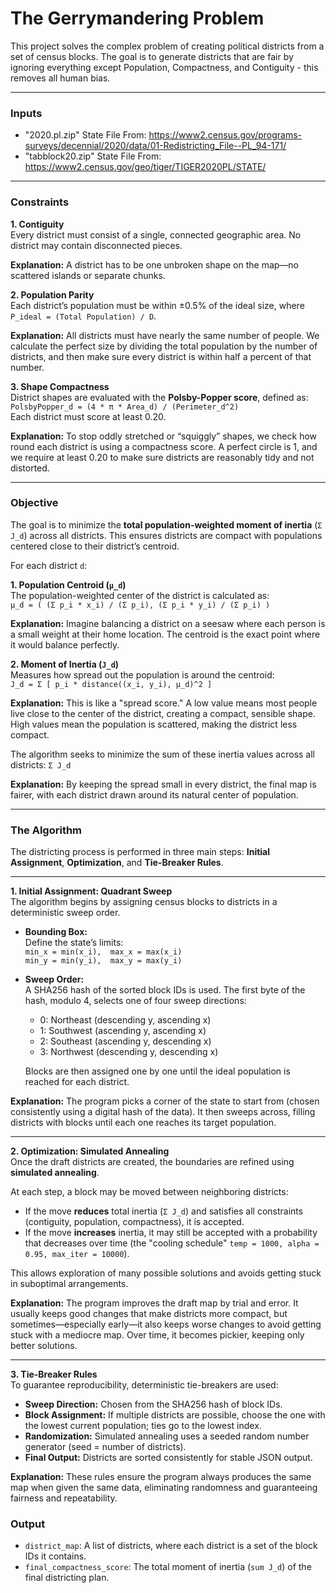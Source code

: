 # The Gerrymandering Problem

This project solves the complex problem of creating political districts from a set of census blocks. The goal is to generate districts that are fair by ignoring everything except Population, Compactness, and Contiguity - this removes all human bias.


---

### **Inputs**

* "2020.pl.zip" State File From: https://www2.census.gov/programs-surveys/decennial/2020/data/01-Redistricting_File--PL_94-171/
* "tabblock20.zip" State File From: https://www2.census.gov/geo/tiger/TIGER2020PL/STATE/

---

### **Constraints**

**1. Contiguity**  
Every district must consist of a single, connected geographic area. No district may contain disconnected pieces.  

**Explanation:** A district has to be one unbroken shape on the map—no scattered islands or separate chunks.  

**2. Population Parity**  
Each district’s population must be within ±0.5% of the ideal size, where  
`P_ideal = (Total Population) / D`.  

**Explanation:** All districts must have nearly the same number of people. We calculate the perfect size by dividing the total population by the number of districts, and then make sure every district is within half a percent of that number.  

**3. Shape Compactness**  
District shapes are evaluated with the **Polsby-Popper score**, defined as:  
`PolsbyPopper_d = (4 * π * Area_d) / (Perimeter_d^2)`  
Each district must score at least 0.20. 

**Explanation:** To stop oddly stretched or “squiggly” shapes, we check how round each district is using a compactness score. A perfect circle is 1, and we require at least 0.20 to make sure districts are reasonably tidy and not distorted.  

---

### **Objective**

The goal is to minimize the **total population-weighted moment of inertia** (`Σ J_d`) across all districts. This ensures districts are compact with populations centered close to their district’s centroid.  

For each district `d`:  

**1. Population Centroid (`μ_d`)**  
The population-weighted center of the district is calculated as:  
`μ_d = ( (Σ p_i * x_i) / (Σ p_i), (Σ p_i * y_i) / (Σ p_i) )`  

**Explanation:** Imagine balancing a district on a seesaw where each person is a small weight at their home location. The centroid is the exact point where it would balance perfectly.  

**2. Moment of Inertia (`J_d`)**  
Measures how spread out the population is around the centroid:  
`J_d = Σ [ p_i * distance((x_i, y_i), μ_d)^2 ]`  

**Explanation:** This is like a "spread score." A low value means most people live close to the center of the district, creating a compact, sensible shape. High values mean the population is scattered, making the district less compact.  

The algorithm seeks to minimize the sum of these inertia values across all districts: 
`Σ J_d`  

**Explanation:** By keeping the spread small in every district, the final map is fairer, with each district drawn around its natural center of population.  

---

### **The Algorithm**

The districting process is performed in three main steps: **Initial Assignment**, **Optimization**, and **Tie-Breaker Rules**.  

---

**1. Initial Assignment: Quadrant Sweep**  
The algorithm begins by assigning census blocks to districts in a deterministic sweep order.  

* **Bounding Box:**  
  Define the state’s limits:  
  `min_x = min(x_i),  max_x = max(x_i)`  
  `min_y = min(y_i),  max_y = max(y_i)`  

* **Sweep Order:**  
  A SHA256 hash of the sorted block IDs is used. The first byte of the hash, modulo 4, selects one of four sweep directions:  
  - 0: Northeast (descending y, ascending x)  
  - 1: Southwest (ascending y, ascending x)  
  - 2: Southeast (ascending y, descending x)  
  - 3: Northwest (descending y, descending x)  

  Blocks are then assigned one by one until the ideal population is reached for each district.  

**Explanation:** The program picks a corner of the state to start from (chosen consistently using a digital hash of the data). It then sweeps across, filling districts with blocks until each one reaches its target population.  

---

**2. Optimization: Simulated Annealing**  
Once the draft districts are created, the boundaries are refined using **simulated annealing**.  

At each step, a block may be moved between neighboring districts:  
* If the move **reduces** total inertia (`Σ J_d`) and satisfies all constraints (contiguity, population, compactness), it is accepted.  
* If the move **increases** inertia, it may still be accepted with a probability that decreases over time (the "cooling schedule" `temp = 1000, alpha = 0.95, max_iter = 10000`).  

This allows exploration of many possible solutions and avoids getting stuck in suboptimal arrangements.  

**Explanation:** The program improves the draft map by trial and error. It usually keeps good changes that make districts more compact, but sometimes—especially early—it also keeps worse changes to avoid getting stuck with a mediocre map. Over time, it becomes pickier, keeping only better solutions.  

---

**3. Tie-Breaker Rules**  
To guarantee reproducibility, deterministic tie-breakers are used:  

* **Sweep Direction:** Chosen from the SHA256 hash of block IDs.  
* **Block Assignment:** If multiple districts are possible, choose the one with the lowest current population; ties go to the lowest index.  
* **Randomization:** Simulated annealing uses a seeded random number generator (seed = number of districts).  
* **Final Output:** Districts are sorted consistently for stable JSON output.  

**Explanation:** These rules ensure the program always produces the same map when given the same data, eliminating randomness and guaranteeing fairness and repeatability.  


### **Output**

* `district_map`: A list of districts, where each district is a set of the block IDs it contains.
* `final_compactness_score`: The total moment of inertia (`sum J_d`) of the final districting plan.


